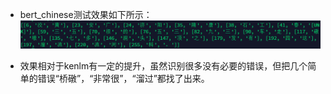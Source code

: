 - bert_chinese测试效果如下所示：
![image](../docs/bert_chinese.png)



- 效果相对于kenlm有一定的提升，虽然识别很多没有必要的错误，但把几个简单的错误“桥礅”，“非常很”，“溜过”都找了出来。

